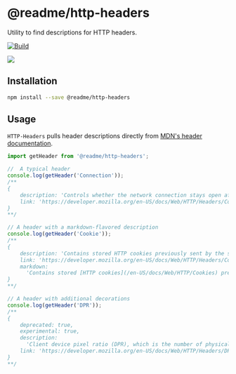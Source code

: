 # @readme/http-headers

Utility to find descriptions for HTTP headers.

[![Build](https://github.com/readmeio/http-headers/workflows/CI/badge.svg)](https://github.com/readmeio/http-headers)

[![](https://d3vv6lp55qjaqc.cloudfront.net/items/1M3C3j0I0s0j3T362344/Untitled-2.png)](https://readme.io)

## Installation

```sh
npm install --save @readme/http-headers
```

## Usage

`HTTP-Headers` pulls header descriptions directly from [MDN's header documentation](https://developer.mozilla.org/en-US/docs/Web/HTTP/Headers).

```js
import getHeader from '@readme/http-headers';

//  A typical header
console.log(getHeader('Connection'));
/**
{
    description: 'Controls whether the network connection stays open after the current transaction finishes.',
    link: 'https://developer.mozilla.org/en-US/docs/Web/HTTP/Headers/Connection',
}
**/

// A header with a markdown-flavored description
console.log(getHeader('Cookie'));
/**
{
    description: 'Contains stored HTTP cookies previously sent by the server with the Set-Cookie header.',
    link: 'https://developer.mozilla.org/en-US/docs/Web/HTTP/Headers/Cookie',
    markdown:
      'Contains stored [HTTP cookies](/en-US/docs/Web/HTTP/Cookies) previously sent by the server with the "Set-Cookie" header',
}
**/

// A header with additional decorations
console.log(getHeader('DPR'));
/**
{
    deprecated: true,
    experimental: true,
    description:
      'Client device pixel ratio (DPR), which is the number of physical device pixels corresponding to every CSS pixel.',
    link: 'https://developer.mozilla.org/en-US/docs/Web/HTTP/Headers/DPR',
}
**/
```
